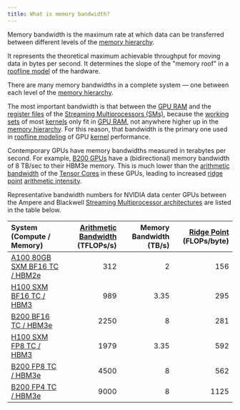```yaml
---
title: What is memory bandwidth?
---
```


Memory bandwidth is the maximum rate at which data can be transferred between
different levels of the
[memory hierarchy](/gpu-glossary/device-software/memory-hierarchy).

It represents the theoretical maximum achievable throughput for moving data in
bytes per second. It determines the slope of the "memory roof" in a
[roofline model](/gpu-glossary/perf/roofline-model) of the hardware.

There are many memory bandwidths in a complete system — one between each level
of the [memory hierarchy](/gpu-glossary/device-software/memory-hierarchy).

The most important bandwidth is that between the
[GPU RAM](/gpu-glossary/device-hardware/gpu-ram) and the
[register files](/gpu-glossary/device-hardware/register-file) of the
[Streaming Multiprocessors (SMs)](/gpu-glossary/device-hardware/streaming-multiprocessor),
because the [working sets](https://en.wikipedia.org/wiki/Working_set_size) of
most [kernels](/gpu-glossary/device-software/kernel) only fit in
[GPU RAM](/gpu-glossary/device-software/memory-hierarchy), not anywhere higher
up in the [memory hierarchy](/gpu-glossary/device-software/memory-hierarchy).
For this reason, that bandwidth is the primary one used in
[roofline modeling](/gpu-glossary/perf/roofline-model) of GPU
[kernel](/gpu-glossary/device-software/kernel) performance.

Contemporary GPUs have memory bandwidths measured in terabytes per second. For
example, [B200 GPUs](https://modal.com/blog/introducing-b200-h200) have a
(bidirectional) memory bandwidth of 8 TB/sec to their HBM3e memory. This is much
lower than the [arithmetic bandwidth](/gpu-glossary/perf/arithmetic-bandwidth)
of the [Tensor Cores](/gpu-glossary/device-hardware/tensor-core) in these GPUs,
leading to increased [ridge point](/gpu-glossary/perf/roofline-model)
[arithmetic intensity](/gpu-glossary/perf/arithmetic-intensity).

Representative bandwidth numbers for NVIDIA data center GPUs between the Ampere
and Blackwell
[Streaming Multiprocessor architectures](/gpu-glossary/device-hardware/streaming-multiprocessor-architecture)
are listed in the table below.

| **System (Compute / Memory)**                                                                                                                               | **[Arithmetic Bandwidth](/gpu-glossary/perf/arithmetic-bandwidth) (TFLOPs/s)** | **Memory Bandwidth (TB/s)** | **[Ridge Point](/gpu-glossary/perf/roofline-model) (FLOPs/byte)** |
| :---------------------------------------------------------------------------------------------------------------------------------------------------------- | -----------------------------------------------------------------------------: | --------------------------: | ----------------------------------------------------------------: |
| [A100 80GB SXM BF16 TC / HBM2e](https://www.nvidia.com/content/dam/en-zz/Solutions/Data-Center/a100/pdf/nvidia-a100-datasheet-us-nvidia-1758950-r4-web.pdf) |                                                                            312 |                           2 |                                                               156 |
| [H100 SXM BF16 TC / HBM3](https://resources.nvidia.com/en-us-gpu-resources/h100-datasheet-24306)                                                            |                                                                            989 |                        3.35 |                                                               295 |
| [B200 BF16 TC / HBM3e](https://resources.nvidia.com/en-us-dgx-systems/dgx-b200-datasheet)                                                                   |                                                                           2250 |                           8 |                                                               281 |
| [H100 SXM FP8 TC / HBM3](https://resources.nvidia.com/en-us-gpu-resources/h100-datasheet-24306)                                                             |                                                                           1979 |                        3.35 |                                                               592 |
| [B200 FP8 TC / HBM3e](https://resources.nvidia.com/en-us-dgx-systems/dgx-b200-datasheet)                                                                    |                                                                           4500 |                           8 |                                                               562 |
| [B200 FP4 TC / HBM3e](https://resources.nvidia.com/en-us-dgx-systems/dgx-b200-datasheet)                                                                    |                                                                           9000 |                           8 |                                                              1125 |
